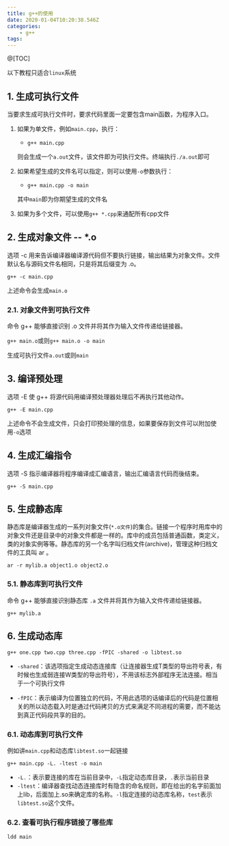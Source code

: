 ```yaml
---
title: g++的使用
date: 2020-01-04T10:20:38.546Z
categories: 
    - g++
tags: 
---
```


@[TOC]

以下教程只适合`linux`系统

## 1. 生成可执行文件

当要求生成可执行文件时，要求代码里面一定要包含main函数，为程序入口。

1. 如果为单文件，例如`main.cpp`，执行：
    - `g++ main.cpp`

    则会生成一个`a.out`文件，该文件即为可执行文件。终端执行`./a.out`即可

2. 如果希望生成的文件名可以指定，则可以使用`-o`参数执行：
    - `g++ main.cpp -o main`

    其中`main`即为你期望生成的文件名

3. 如果为多个文件，可以使用`g++ *.cpp`来通配所有cpp文件

## 2. 生成对象文件 -- *.o

选项 -c 用来告诉编译器编译源代码但不要执行链接，输出结果为对象文件。文件默认名与源码文件名相同，只是将其后缀变为 .o。

`g++ -c main.cpp`

上述命令会生成`main.o`

### 2.1. 对象文件到可执行文件

命令 g++ 能够直接识别 .o 文件并将其作为输入文件传递给链接器。

`g++ main.o`或则`g++ main.o -o main`

生成可执行文件`a.out`或则`main`

## 3. 编译预处理

选项 -E 使 g++ 将源代码用编译预处理器处理后不再执行其他动作。

`g++ -E main.cpp`

上述命令不会生成文件，只会打印预处理的信息，如果要保存到文件可以附加使用`-o`选项

## 4. 生成汇编指令

选项 -S 指示编译器将程序编译成汇编语言，输出汇编语言代码而後结束。

`g++ -S main.cpp`

## 5. 生成静态库

静态库是编译器生成的一系列对象文件(`*.o文件`)的集合。链接一个程序时用库中的对象文件还是目录中的对象文件都是一样的。库中的成员包括普通函数，类定义，类的对象实例等等。静态库的另一个名字叫归档文件(archive)，管理这种归档文件的工具叫 ar 。

`ar -r mylib.a object1.o object2.o`

### 5.1. 静态库到可执行文件

命令 g++ 能够直接识别静态库 `.a` 文件并将其作为输入文件传递给链接器。

`g++ mylib.a`

## 6. 生成动态库

`g++ one.cpp two.cpp three.cpp -fPIC -shared -o libtest.so`

- `-shared`：该选项指定生成动态连接库（让连接器生成T类型的导出符号表，有时候也生成弱连接W类型的导出符号），不用该标志外部程序无法连接。相当于一个可执行文件

- `-fPIC`：表示编译为位置独立的代码，不用此选项的话编译后的代码是位置相关的所以动态载入时是通过代码拷贝的方式来满足不同进程的需要，而不能达到真正代码段共享的目的。

### 6.1. 动态库到可执行文件

例如讲`main.cpp`和动态库`libtest.so`一起链接

`g++ main.cpp -L. -ltest -o main`

- `-L.`：表示要连接的库在当前目录中，`-L`指定动态库目录，`.`表示当前目录
- `-ltest`：编译器查找动态连接库时有隐含的命名规则，即在给出的名字前面加上lib，后面加上.so来确定库的名称。`-l`指定连接的动态库名称，`test`表示`libtest.so`这个文件。

### 6.2. 查看可执行程序链接了哪些库

`ldd main`

